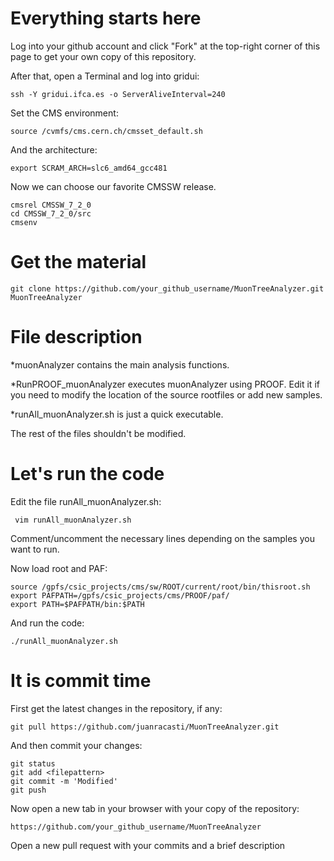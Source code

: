 Everything starts here
====

Log into your github account and click "Fork" at the top-right corner of this
page to get your own copy of this repository.

After that, open a Terminal and log into gridui:

    ssh -Y gridui.ifca.es -o ServerAliveInterval=240

Set the CMS environment:

    source /cvmfs/cms.cern.ch/cmsset_default.sh

And the architecture:

    export SCRAM_ARCH=slc6_amd64_gcc481

Now we can choose our favorite CMSSW release.

    cmsrel CMSSW_7_2_0
    cd CMSSW_7_2_0/src
    cmsenv


Get the material
====

    git clone https://github.com/your_github_username/MuonTreeAnalyzer.git MuonTreeAnalyzer


File description
====

*muonAnalyzer contains the main analysis functions.
 
*RunPROOF_muonAnalyzer executes muonAnalyzer using PROOF. Edit it if you need to
modify the location of the source rootfiles or add new samples.

*runAll_muonAnalyzer.sh is just a quick executable.

The rest of the files shouldn't be modified.

Let's run the code
====

Edit the file runAll_muonAnalyzer.sh:

     vim runAll_muonAnalyzer.sh

Comment/uncomment the necessary lines depending on the samples you want to run.

Now load root and PAF:

    source /gpfs/csic_projects/cms/sw/ROOT/current/root/bin/thisroot.sh
    export PAFPATH=/gpfs/csic_projects/cms/PROOF/paf/
    export PATH=$PAFPATH/bin:$PATH

And run the code:

    ./runAll_muonAnalyzer.sh


It is commit time
====

First get the latest changes in the repository, if any:

    git pull https://github.com/juanracasti/MuonTreeAnalyzer.git

And then commit your changes:

    git status
    git add <filepattern>
    git commit -m 'Modified'
    git push

Now open a new tab in your browser with your copy of the repository:

    https://github.com/your_github_username/MuonTreeAnalyzer

Open a new pull request with your commits and a brief description




